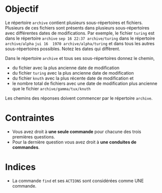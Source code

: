 Objectif
========

Le répertoire `archive` contient plusieurs sous-répertoires et fichiers.
Plusieurs de ces fichiers sont présents dans plusieurs sous-répertoires avec
différentes dates de modifications.
Par exemple, le fichier `turing` est dans le répertoire `archive`
    `sep 16 22:37 archive/turing`
dans le répertoire `archive/alpha`
    `jui 16  1970 archive/alpha/turing`
et dans tous les autres sous-répertoires possibles. Notez les dates qui
diffèrent.

Dans le répertoire `archive` et tous ses sous-répertoires donnez le chemin,
  - du fichier avec la plus ancienne date de modification
  - du fichier `turing` avec la plus ancienne date de modification
  - du fichier `knuth` avec la plus récente date de modification
et
  - le nombre total de fichiers avec une date de modification plus ancienne
que le fichier `archive/gamma/tux/knuth`

Les chemins des réponses doivent commencer par le répertoire `archive`.

Contraintes
===========
- Vous avez droit à **une seule commande** pour chacune des trois premières 
questions.
- Pour la dernière question vous avez droit à **une conduites de commandes**.

Indices
=======
- La commande `find` et ses `ACTIONS` sont considérées comme UNE commande.

